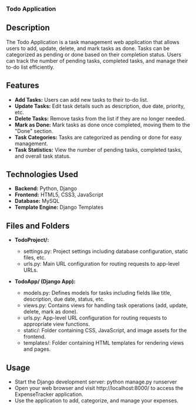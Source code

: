### Todo Application

## Description
The Todo Application is a task management web application that allows users to add, update, delete, and mark tasks as done. Tasks can be categorized as pending or done based on their completion status. 
Users can track the number of pending tasks, completed tasks, and manage their to-do list efficiently.

## Features
  - **Add Tasks:** Users can add new tasks to their to-do list.
  - **Update Tasks:** Edit task details such as description, due date, priority, etc.
  - **Delete Tasks:** Remove tasks from the list if they are no longer needed.
  - **Mark as Done:** Mark tasks as done once completed, moving them to the "Done" section.
  - **Task Categories:** Tasks are categorized as pending or done for easy management.
  - **Task Statistics:** View the number of pending tasks, completed tasks, and overall task status.
  
## Technologies Used
  - **Backend:** Python, Django
  - **Frontend:** HTML5, CSS3, JavaScript
  - **Database:** MySQL
  - **Template Engine:** Django Templates
  
## Files and Folders


- **TodoProject/:**
  - settings.py: Project settings including database configuration, static files, etc.
  - urls.py: Main URL configuration for routing requests to app-level URLs.
  
- **TodoApp/ (Django App):**
  - models.py: Defines models for tasks including fields like title, description, due date, status, etc.
  - views.py: Contains views for handling task operations (add, update, delete, mark as done).
  - urls.py: App-level URL configuration for routing requests to appropriate view functions.
  - static/: Folder containing CSS, JavaScript, and image assets for the frontend.
  - templates/: Folder containing HTML templates for rendering views and pages.

## Usage
  - Start the Django development server: python manage.py runserver
  - Open your web browser and visit http://localhost:8000/ to access the ExpenseTracker application.
  - Use the application to add, categorize, and manage your expenses.

